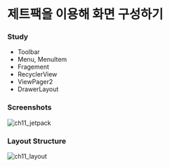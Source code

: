 # 제트팩을 이용해 화면 구성하기

### Study
* Toolbar
* Menu, MenuItem
* Fragement
* RecyclerView
* ViewPager2
* DrawerLayout


### Screenshots
![ch11_jetpack](https://user-images.githubusercontent.com/86085387/148680389-4193bc8c-5e4f-43a9-b887-e23f056b1f84.gif)

### Layout Structure
![ch11_layout](https://user-images.githubusercontent.com/86085387/148681705-1ceedc91-8ca4-4af8-b5f2-0607edce0121.jpg)
